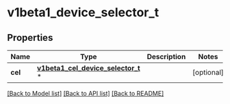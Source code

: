 # v1beta1_device_selector_t

## Properties
Name | Type | Description | Notes
------------ | ------------- | ------------- | -------------
**cel** | [**v1beta1_cel_device_selector_t**](v1beta1_cel_device_selector.md) \* |  | [optional] 

[[Back to Model list]](../README.md#documentation-for-models) [[Back to API list]](../README.md#documentation-for-api-endpoints) [[Back to README]](../README.md)


